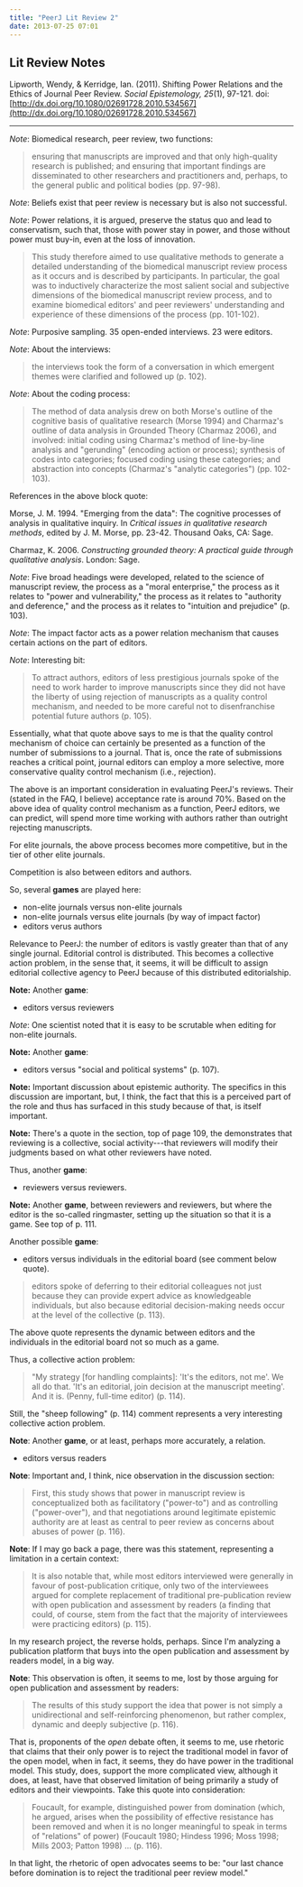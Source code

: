 ```yaml
---
title: "PeerJ Lit Review 2"
date: 2013-07-25 07:01
---
```


## Lit Review Notes

Lipworth, Wendy, &amp; Kerridge, Ian. (2011). Shifting Power
Relations and the Ethics of Journal Peer Review. *Social
Epistemology, 25*(1), 97-121.
doi:[http://dx.doi.org/10.1080/02691728.2010.534567](http://dx.doi.org/10.1080/02691728.2010.534567)

---

*Note*: Biomedical research, peer review, two functions:

> ensuring that manuscripts are improved and that only
> high-quality research is published; and ensuring that important
> findings are disseminated to other researchers and practitioners
> and, perhaps, to the general public and political bodies (pp.
> 97-98).

*Note*: Beliefs exist that peer review is necessary but is also
not successful.

*Note*: Power relations, it is argued, preserve the status quo and
lead to conservatism, such that, those with power stay in power,
and those without power must buy-in, even at the loss of
innovation.

> This study therefore aimed to use qualitative methods to
> generate a detailed understanding of the biomedical manuscript
> review process as it occurs and is described by participants. In
> particular, the goal was to inductively characterize the most
> salient social and subjective dimensions of the biomedical
> manuscript review process, and to examine biomedical editors'
> and peer reviewers' understanding and experience of these
> dimensions of the process (pp. 101-102).

*Note*: Purposive sampling. 35 open-ended interviews. 23 were
editors.

*Note*: About the interviews:

> the interviews took the form of a conversation in which emergent
> themes were clarified and followed up (p. 102).

*Note*: About the coding process:

> The method of data analysis drew on both Morse's outline of the
> cognitive basis of qualitative research (Morse 1994) and
> Charmaz's outline of data analysis in Grounded Theory (Charmaz
> 2006), and involved: initial coding using Charmaz's method of
> line-by-line analysis and "gerunding" (encoding action or
> process); synthesis of codes into categories; focused coding
> using these categories; and abstraction into concepts (Charmaz's
> "analytic categories") (pp. 102-103).

References in the above block quote:

Morse, J. M. 1994. "Emerging from the data": The cognitive
processes of analysis in qualitative inquiry. In *Critical issues
in qualitative research methods*, edited by J. M. Morse, pp.
23-42. Thousand Oaks, CA: Sage.

Charmaz, K. 2006. *Constructing grounded theory: A practical guide
through qualitative analysis*. London: Sage.

*Note*: Five broad headings were developed, related to the science
of manuscript review, the process as a "moral enterprise," the
process as it relates to "power and vulnerability," the process as
it relates to "authority and deference," and the process as it
relates to "intuition and prejudice" (p. 103).

*Note*: The impact factor acts as a power relation mechanism that
causes certain actions on the part of editors.

*Note*: Interesting bit:

> To attract authors, editors of less prestigious journals spoke
> of the need to work harder to improve manuscripts since they did
> not have the liberty of using rejection of manuscripts as a
> quality control mechanism, and needed to be more careful not to
> disenfranchise potential future authors (p. 105).

Essentially, what that quote above says to me is that the quality
control mechanism of choice can certainly be presented as a
function of the number of submissions to a journal. That is, once
the rate of submissions reaches a critical point, journal editors
can employ a more selective, more conservative quality control
mechanism (i.e., rejection).

The above is an important consideration in evaluating PeerJ's
reviews. Their (stated in the FAQ, I believe) acceptance rate is
around 70%. Based on the above idea of quality control mechanism
as a function, PeerJ editors, we can predict, will spend more time
working with authors rather than outright rejecting manuscripts.

For elite journals, the above process becomes more competitive, but
in the tier of other elite journals.

Competition is also between editors and authors.

So, several **games** are played here:

- non-elite journals versus non-elite journals
- non-elite journals versus elite journals (by way of impact
  factor)
- editors verus authors

Relevance to PeerJ: the number of editors is vastly greater than
that of any single journal. Editorial control is distributed. This
becomes a collective action problem, in the sense that, it seems,
it will be difficult to assign editorial collective agency to
PeerJ because of this distributed editorialship.

**Note:** Another **game**:

- editors versus reviewers

*Note*: One scientist noted that it is easy to be scrutable when
editing for non-elite journals.

**Note:** Another **game**:

- editors versus "social and political systems" (p. 107).

**Note:** Important discussion about epistemic authority. The
specifics in this discussion are important, but, I think, the fact
that this is a perceived part of the role and thus has surfaced in
this study because of that, is itself important.

**Note:** There's a quote in the section, top of page 109, the
demonstrates that reviewing is a collective, social
activity---that reviewers will modify their judgments based on
what other reviewers have noted.

Thus, another **game**:

- reviewers versus reviewers.

**Note:** Another **game**, between reviewers and reviewers, but
where the editor is the so-called ringmaster, setting up the
situation so that it is a game. See top of p. 111.

Another possible **game**:

- editors versus individuals in the editorial board (see comment
  below quote).

> editors spoke of deferring to their editorial colleagues not
> just because they can provide expert advice as knowledgeable
> individuals, but also because editorial decision-making needs
> occur at the level of the collective (p. 113).

The above quote represents the dynamic between editors and the
individuals in the editorial board not so much as a game.

Thus, a collective action problem:

> "My strategy [for handling complaints]: 'It's the editors, not
> me'. We all do that. 'It's an editorial, join decision at the
> manuscript meeting'. And it is. (Penny, full-time editor) (p.
> 114).

Still, the "sheep following" (p. 114) comment represents a very
interesting collective action problem.

**Note**: Another **game**, or at least, perhaps more accurately,
a relation.

- editors versus readers

**Note**: Important and, I think, nice observation in the
discussion section:

> First, this study shows that power in manuscript review is
> conceptualized both as facilitatory ("power-to") and as
> controlling ("power-over"), and that negotiations around
> legitimate epistemic authority are at least as central to peer
> review as concerns about abuses of power (p. 116).

**Note**: If I may go back a page, there was this statement,
representing a limitation in a certain context:

> It is also notable that, while most editors interviewed were
> generally in favour of post-publication critique, only two of
> the interviewees argued for complete replacement of traditional
> pre-publication review with open publication and assessment by
> readers (a finding that could, of course, stem from the fact
> that the majority of interviewees were practicing editors) (p.
> 115).

In my research project, the reverse holds, perhaps. Since I'm
analyzing a publication platform that buys into the open
publication and assessment by readers model, in a big way.

**Note**: This observation is often, it seems to me, lost by those
arguing for open publication and assessment by readers:

> The results of this study support the idea that power is not
> simply a unidirectional and self-reinforcing phenomenon, but
> rather complex, dynamic and deeply subjective (p. 116).

That is, proponents of the *open* debate often, it seems to me,
use rhetoric that claims that their only power is to reject the
traditional model in favor of the open model, when in fact, it
seems, they do have power in the traditional model. This study,
does, support the more complicated view, although it does, at
least, have that observed limitation of being primarily a study of
editors and their viewpoints. Take this quote into consideration:

> Foucault, for example, distinguished power from domination
> (which, he argued, arises when the possibility of effective
> resistance has been removed and when it is no longer meaningful
> to speak in terms of "relations" of power) (Foucault 1980;
> Hindess 1996; Moss 1998; Mills 2003; Patton 1998) ... (p. 116).

In that light, the rhetoric of open advocates seems to be: "our
last chance before domination is to reject the traditional peer
review model."
